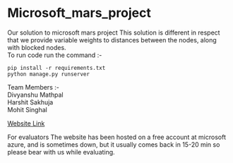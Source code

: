 # Microsoft_mars_project
Our solution to microsoft mars project
This solution is different in respect that we provide variable weights to distances between the nodes, along with blocked nodes.<br>
To run code run the command :- <br>
```
pip install -r requirements.txt
python manage.py runserver
```
Team Members :- <br>
Divyanshu Mathpal<br>
Harshit Sakhuja<br>
Mohit Singhal<br>

[Website Link](https://bellaciao.azurewebsites.net/)

For evaluators 
The website has been hosted on a free account at microsoft azure, and is sometimes down, but it usually comes back in 15-20 min so please bear with us while evaluating.

